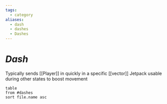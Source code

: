 ```yaml
---
tags:
  - category
aliases:
  - dash
  - dashes
  - Dashes
---
```

# _Dash_


Typically sends [[Player]] in quickly in a specific [[vector]]
Jetpack usable during other states to boost movement 

```dataview
table
from #dashes 
sort file.name asc
```